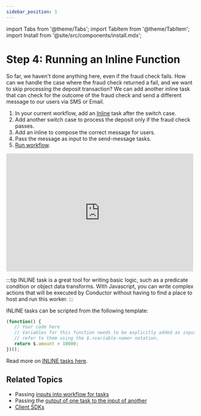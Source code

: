 ```yaml
---
sidebar_position: 1
---
```

import Tabs from '@theme/Tabs';
import TabItem from '@theme/TabItem';
import Install from '@site/src/components/install.mdx';


# Step 4: Running an Inline Function

So far, we haven't done anything here, even if the fraud check fails. How can we handle the case where the fraud check returned a fail, and we want to skip processing the deposit transaction? We can add another inline task that can check for the outcome of the fraud check and send a different message to our users via SMS or Email.

<Tabs>
<TabItem value="UI" label="UI">

<div className="row">
<div className="col col--4">

1. In your current workflow, add an [Inline](/content/reference-docs/system-tasks/inline) task after the switch case.
2. Add another switch case to process the deposit only if the fraud check passes.
3. Add an inline to compose the correct message for users.
4. Pass the message as input to the send-message tasks.
5. [Run workflow](/developer-guides/running-workflows#run-in-ui).

</div>
<div className="col">
<div className="embed-loom-video">
<iframe width="500" height="315" src="https://www.youtube.com/embed/y66AKuKLf2s?si=yaYNEazXWoh1tExU" title="YouTube video player" frameborder="0" allow="accelerometer; autoplay; clipboard-write; encrypted-media; gyroscope; picture-in-picture; web-share" allowfullscreen="allowfullscreen"
mozallowfullscreen="mozallowfullscreen"
msallowfullscreen="msallowfullscreen"
oallowfullscreen="oallowfullscreen"
webkitallowfullscreen="webkitallowfullscreen"></iframe></div>
</div>
</div>
</TabItem>
</Tabs>

:::tip
INLINE task is a great tool for writing basic logic, such as a predicate condition or object data transforms. With Javascript, you can
write complex actions that will be executed by Conductor without having to find a place to host and run this worker.
:::

INLINE tasks can be scripted from the following template:
```javascript
(function() { 
   // Your code here
   // Variables for this function needs to be explicitly added as inputs and once added you can 
   // refer to them using the $.<variable-name> notation.
   return $.amount > 10000; 
})();
```

Read more on [INLINE tasks here](/content/reference-docs/system-tasks/inline).

## Related Topics

- Passing [inputs into workflow for tasks](/content/developer-guides/passing-inputs-to-task-in-conductor)
- Passing the [output of one task to the input of another](/content/developer-guides/passing-inputs-to-task-in-conductor)
- [Client SDKs](/content/category/sdks)